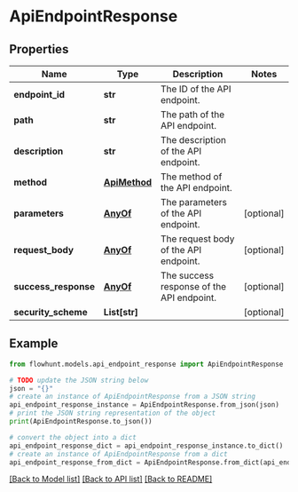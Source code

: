 # ApiEndpointResponse


## Properties

Name | Type | Description | Notes
------------ | ------------- | ------------- | -------------
**endpoint_id** | **str** | The ID of the API endpoint. | 
**path** | **str** | The path of the API endpoint. | 
**description** | **str** | The description of the API endpoint. | 
**method** | [**ApiMethod**](ApiMethod.md) | The method of the API endpoint. | 
**parameters** | [**AnyOf**](AnyOf.md) | The parameters of the API endpoint. | [optional] 
**request_body** | [**AnyOf**](AnyOf.md) | The request body of the API endpoint. | [optional] 
**success_response** | [**AnyOf**](AnyOf.md) | The success response of the API endpoint. | [optional] 
**security_scheme** | **List[str]** |  | [optional] 

## Example

```python
from flowhunt.models.api_endpoint_response import ApiEndpointResponse

# TODO update the JSON string below
json = "{}"
# create an instance of ApiEndpointResponse from a JSON string
api_endpoint_response_instance = ApiEndpointResponse.from_json(json)
# print the JSON string representation of the object
print(ApiEndpointResponse.to_json())

# convert the object into a dict
api_endpoint_response_dict = api_endpoint_response_instance.to_dict()
# create an instance of ApiEndpointResponse from a dict
api_endpoint_response_from_dict = ApiEndpointResponse.from_dict(api_endpoint_response_dict)
```
[[Back to Model list]](../README.md#documentation-for-models) [[Back to API list]](../README.md#documentation-for-api-endpoints) [[Back to README]](../README.md)


